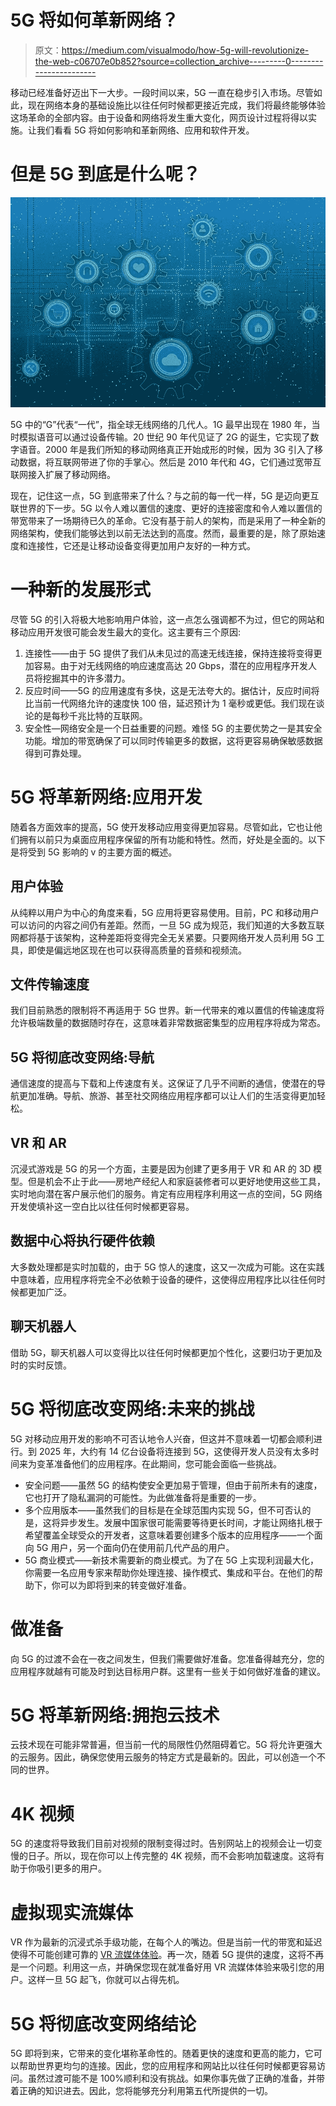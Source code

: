 # 5G 将如何革新网络？

> 原文：<https://medium.com/visualmodo/how-5g-will-revolutionize-the-web-c06707e0b852?source=collection_archive---------0----------------------->

移动已经准备好迈出下一大步。一段时间以来，5G 一直在稳步引入市场。尽管如此，现在网络本身的基础设施比以往任何时候都更接近完成，我们将最终能够体验这场革命的全部内容。由于设备和网络将发生重大变化，网页设计过程将得以实施。让我们看看 5G 将如何影响和革新网络、应用和软件开发。

# 但是 5G 到底是什么呢？

![](img/0164603a656be6f02ce237d4ea815ec7.png)

5G 中的“G”代表“一代”，指全球无线网络的几代人。1G 最早出现在 1980 年，当时模拟语音可以通过设备传输。20 世纪 90 年代见证了 2G 的诞生，它实现了数字语音。2000 年是我们所知的移动网络真正开始成形的时候，因为 3G 引入了移动数据，将互联网带进了你的手掌心。然后是 2010 年代和 4G，它们通过宽带互联网接入扩展了移动网络。

现在，记住这一点，5G 到底带来了什么？与之前的每一代一样，5G 是迈向更互联世界的下一步。5G 以令人难以置信的速度、更好的连接密度和令人难以置信的带宽带来了一场期待已久的革命。它没有基于前人的架构，而是采用了一种全新的网络架构，使我们能够达到以前无法达到的高度。然而，最重要的是，除了原始速度和连接性，它还是让移动设备变得更加用户友好的一种方式。

# 一种新的发展形式

尽管 5G 的引入将极大地影响用户体验，这一点怎么强调都不为过，但它的网站和移动应用开发很可能会发生最大的变化。这主要有三个原因:

1.  连接性——由于 5G 提供了我们从未见过的高速无线连接，保持连接将变得更加容易。由于对无线网络的响应速度高达 20 Gbps，潜在的应用程序开发人员将挖掘其中的许多潜力。
2.  反应时间——5G 的应用速度有多快，这是无法夸大的。据估计，反应时间将比当前一代网络允许的速度快 100 倍，延迟预计为 1 毫秒或更低。我们现在谈论的是每秒千兆比特的互联网。
3.  安全性—网络安全是一个日益重要的问题。难怪 5G 的主要优势之一是其安全功能。增加的带宽确保了可以同时传输更多的数据，这将更容易确保敏感数据得到可靠处理。

# 5G 将革新网络:应用开发

随着各方面效率的提高，5G 使开发移动应用变得更加容易。尽管如此，它也让他们拥有以前只为桌面应用程序保留的所有功能和特性。然而，好处是全面的。以下是将受到 5G 影响的 v 的主要方面的概述。

## 用户体验

从纯粹以用户为中心的角度来看，5G 应用将更容易使用。目前，PC 和移动用户可以访问的内容之间仍有差距。然而，一旦 5G 成为规范，我们知道的大多数互联网都将基于该架构，这种差距将变得完全无关紧要。只要网络开发人员利用 5G 工具，即使是偏远地区现在也可以获得高质量的音频和视频流。

## 文件传输速度

我们目前熟悉的限制将不再适用于 5G 世界。新一代带来的难以置信的传输速度将允许极端数量的数据随时存在，这意味着非常数据密集型的应用程序将成为常态。

## 5G 将彻底改变网络:导航

通信速度的提高与下载和上传速度有关。这保证了几乎不间断的通信，使潜在的导航更加准确。导航、旅游、甚至社交网络应用程序都可以让人们的生活变得更加轻松。

## VR 和 AR

沉浸式游戏是 5G 的另一个方面，主要是因为创建了更多用于 VR 和 AR 的 3D 模型。但是机会不止于此——房地产经纪人和家庭装修者可以更好地使用这些工具，实时地向潜在客户展示他们的服务。肯定有应用程序利用这一点的空间，5G 网络开发使填补这一空白比以往任何时候都更容易。

## 数据中心将执行硬件依赖

大多数处理都是实时加载的，由于 5G 惊人的速度，这又一次成为可能。这在实践中意味着，应用程序将完全不必依赖于设备的硬件，这使得应用程序比以往任何时候都更加广泛。

## 聊天机器人

借助 5G，聊天机器人可以变得比以往任何时候都更加个性化，这要归功于更加及时的实时反馈。

# 5G 将彻底改变网络:未来的挑战

5G 对移动应用开发的影响不可否认地令人兴奋，但这并不意味着一切都会顺利进行。到 2025 年，大约有 14 亿台设备将连接到 5G，这使得开发人员没有太多时间来为变革准备他们的应用程序。在此期间，您可能会面临一些挑战。

*   安全问题——虽然 5G 的结构使安全更加易于管理，但由于前所未有的速度，它也打开了隐私漏洞的可能性。为此做准备将是重要的一步。
*   多个应用版本——虽然我们的目标是在全球范围内实现 5G，但不可否认的是，这将异步发生。发展中国家很可能需要等待更长时间，才能让网络扎根于希望覆盖全球受众的开发者，这意味着要创建多个版本的应用程序——一个面向 5G 用户，另一个面向仍在使用前几代产品的用户。
*   5G 商业模式——新技术需要新的商业模式。为了在 5G 上实现利润最大化，你需要一名应用专家来帮助你处理连接、操作模式、集成和平台。在他们的帮助下，你可以为即将到来的转变做好准备。

# 做准备

向 5G 的过渡不会在一夜之间发生，但我们需要做好准备。您准备得越充分，您的应用程序就越有可能及时到达目标用户群。这里有一些关于如何做好准备的建议。

# 5G 将革新网络:拥抱云技术

云技术现在可能非常普遍，但当前一代的局限性仍然阻碍着它。5G 将允许更强大的云服务。因此，确保您使用云服务的特定方式是最新的。因此，可以创造一个不同的世界。

# 4K 视频

5G 的速度将导致我们目前对视频的限制变得过时。告别网站上的视频会让一切变慢的日子。所以，现在你可以上传完整的 4K 视频，而不会影响加载速度。这将有助于你吸引更多的用户。

# 虚拟现实流媒体

VR 作为最新的沉浸式杀手级功能，在每个人的嘴边。但是当前一代的带宽和延迟使得不可能创建可靠的 [VR 流媒体体验](https://visualmodo.com/docs/stream-wordpress-theme-documentation/)。再一次，随着 5G 提供的速度，这将不再是一个问题。利用这一点，并确保您现在就准备好用 VR 流媒体体验来吸引您的用户。这样一旦 5G 起飞，你就可以占得先机。

# 5G 将彻底改变网络结论

5G 即将到来，它带来的变化堪称革命性的。随着更快的速度和更高的能力，它可以帮助世界更均匀的连接。因此，您的应用程序和网站比以往任何时候都更容易访问。虽然过渡可能不是 100%顺利和没有挑战。如果你事先做了正确的准备，并带着正确的知识进去。因此，您将能够充分利用第五代所提供的一切。